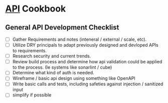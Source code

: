 # [API](../API/readme.md) Cookbook

## General API Development Checklist

- [ ] Gather Requirements and notes (inteneral / external / scale, etc).
- [ ] Utilize DRY principals to adapt previously designed and devloped APIs to requirements.
- [ ] Research security and current trends.
- [ ] Review build process and determine how api validation could be applied to the process. (Ie systems like sonarlint / cube)
- [ ] Determine what kind of auth is needed.
- [ ] Wireframe / basic api design using something like OpenAPI
- [ ] Write basic calls and tests, including safeties against injection / sanitized input
- [ ] simplify if possible
